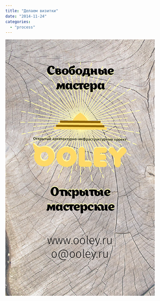 ```yaml
---
title: "Делаем визитки"
date: "2014-11-24"
categories:
  - "process"
---
```


[![Визитка](./images/AI3-01.jpg)](http://ooley.ru/wp-content/uploads/2014/11/AI3-01.jpg)
